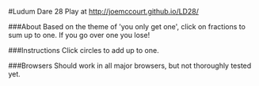 #Ludum Dare 28
Play at http://joemccourt.github.io/LD28/

###About
Based on the theme of 'you only get one', click on fractions to sum up to one.  If you go over one you lose!

###Instructions
Click circles to add up to one.

###Browsers
Should work in all major browsers, but not thoroughly tested yet.